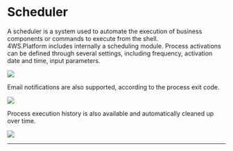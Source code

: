# Scheduler

A scheduler is a system used to automate the execution of business components or commands to execute from the shell.  
4WS.Platform includes internally a scheduling module. Process activations can be defined through several settings, including frequency, activation date and time, input parameters.

![](http://4wsplatform.org/wp-content/uploads/2015/12/scheduled-1024x271.jpg)

Email notifications are also supported, according to the process exit code.

![](http://4wsplatform.org/wp-content/uploads/2015/12/emailNotify-1024x433.jpg)

Process execution history is also available and automatically cleaned up over time.

![](http://4wsplatform.org/wp-content/plugins../../uploads/media/copiadiplatformmanual_part3/image13.png)

---



